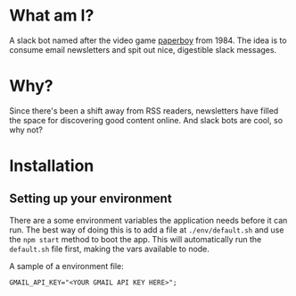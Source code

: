 # What am I?
A slack bot named after the video game [paperboy](https://en.wikipedia.org/wiki/Paperboy_(video_game)) from 1984. The idea is to consume email newsletters and spit out nice, digestible slack messages.

# Why?
Since there's been a shift away from RSS readers, newsletters have filled the space for discovering good content online. And slack bots are cool, so why not?

# Installation

## Setting up your environment
There are a some environment variables the application needs before it can run. The best way of doing this is to add a file at `./env/default.sh` and use the `npm start` method to boot the app. This will automatically run the `default.sh` file first, making the vars available to node.

A sample of a environment file:
```
GMAIL_API_KEY="<YOUR GMAIL API KEY HERE>";
```
